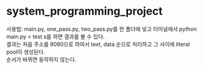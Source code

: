 # system_programming_project
사용법: main.py, one_pass.py, two_pass.py를 한 폴더에 넣고 터미널에서 python main.py < test.s를 하면 결과를 볼 수 있다.   
결과는 처음 주소를 8080으로 하여서 text, data 순으로 처리하고 그 사이에 literal pool이 생성된다.   
순서가 바뀌면 동작하지 않는다.
